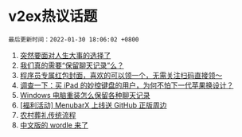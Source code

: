# v2ex热议话题

`最后更新时间：2022-01-30 18:06:02 +0800`

1. [突然要面对人生大事的选择了](https://www.v2ex.com/t/831314)
1. [我们真的需要“保留聊天记录”么？](https://www.v2ex.com/t/831336)
1. [程序员专属红包封面，喜欢的可以领一个，无需关注扫码直接领～](https://www.v2ex.com/t/831363)
1. [调查一下：买 iPad 的妙控键盘的用户，为何不怕下一代苹果换设计？](https://www.v2ex.com/t/831367)
1. [Windows 电脑重装怎么保留各种聊天记录](https://www.v2ex.com/t/831320)
1. [[福利活动] MenubarX 上线送 GitHub 正版周边](https://www.v2ex.com/t/831401)
1. [农村葬礼传统流程](https://www.v2ex.com/t/831357)
1. [中文版的 wordle 来了](https://www.v2ex.com/t/831375)

